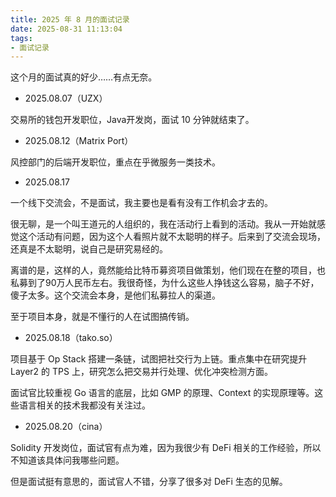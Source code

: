 ```yaml
---
title: 2025 年 8 月的面试记录
date: 2025-08-31 11:13:04
tags: 
- 面试记录
---
```


这个月的面试真的好少……有点无奈。

- 2025.08.07（UZX）

交易所的钱包开发职位，Java开发岗，面试 10 分钟就结束了。

- 2025.08.12（Matrix Port）

风控部门的后端开发职位，重点在乎微服务一类技术。

<!--

- 2025.08.14

这家公司希望我以兼职（代码外包）的形式参与到项目开发中，我目前答应了。目前我需要开发的是钱包后端类型的服务，让 APP 端能查余额、查交易什么的。做这个事情就不是为了钱，只是顺手做点事情而已。

-->


- 2025.08.17

一个线下交流会，不是面试，我主要也是看有没有工作机会才去的。

很无聊，是一个叫王道元的人组织的，我在活动行上看到的活动。我从一开始就感觉这个活动有问题，因为这个人看照片就不太聪明的样子。后来到了交流会现场，还真是不太聪明，说自己是研究易经的。

离谱的是，这样的人，竟然能给比特币募资项目做策划，他们现在在整的项目，也私募到了90万人民币左右。我很奇怪，为什么这些人挣钱这么容易，脑子不好，傻子太多。这个交流会本身，是他们私募拉人的渠道。

至于项目本身，就是不懂行的人在试图搞传销。

- 2025.08.18（tako.so）

项目基于 Op Stack 搭建一条链，试图把社交行为上链。重点集中在研究提升 Layer2 的 TPS 上，研究怎么把交易并行处理、优化冲突检测方面。

面试官比较重视 Go 语言的底层，比如 GMP 的原理、Context 的实现原理等。这些语言相关的技术我都没有关注过。

- 2025.08.20（cina）

Solidity 开发岗位，面试官有点为难，因为我很少有 DeFi 相关的工作经验，所以不知道该具体问我哪些问题。

但是面试挺有意思的，面试官人不错，分享了很多对 DeFi 生态的见解。

<!--

- 2025.08.22（艺洲科技）

和老板聊，对方介绍了一些项目情况。

- 2025.08.23（艺洲科技）

技术面二面，非常简单地聊了一下。

-->
